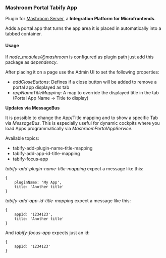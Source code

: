 
### Mashroom Portal Tabify App

Plugin for [Mashroom Server](https://www.mashroom-server.com), a **Integration Platform for Microfrontends**. 

Adds a portal app that turns the app area it is placed in automatically into a tabbed container. 

#### Usage

If *node_modules/@mashroom* is configured as plugin path just add this package as _dependency_.

After placing it on a page use the Admin UI to set the following properties:

 * _addCloseButtons_: Defines if a close button will be added to remove a portal app displayed as tab
 * _appNameTitleMapping_: A map to override the displayed title in the tab (Portal App Name -> Title to display)

**Updates via MessageBus**

It is possible to change the App/Title mapping and to show a specific Tab via _MessageBus_. This is especially 
useful for dynamic cockpits where you load Apps programmatically via _MashroomPortalAppService_. 

Available topics:

 * tabify-add-plugin-name-title-mapping
 * tabify-add-app-id-title-mapping
 * tabify-focus-app


_tabify-add-plugin-name-title-mapping_ expect a message like this:

```
{
    pluginName: 'My App',
    title: 'Another title'
}
```

_tabify-add-app-id-title-mapping_ expect a message like this:

```
{
    appId: '1234123',
    title: 'Another title'
}
```

And _tabify-focus-app_ expects just an id:

```
{
    appId: '1234123'
}
```

 
